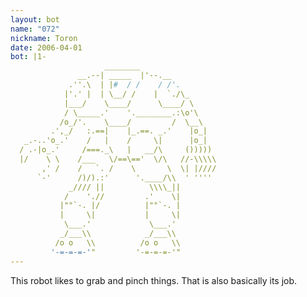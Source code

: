 ```yaml
---
layout: bot
name: "072"
nickname: Toron
date: 2006-04-01
bot: |1-
                     ________                 
               __.--| _____  |'--.__          
             .''.\  | |#  / /    / /'.        
            |'.' |  | \__/ /    |  `./\_      
            |___/    \____/      \____/ \     
            / \_____.'    '.________.:\o'\    
           /o_/'.    \____/         /  \__\   
         .',_/   :.==|    |_.==. _.'    |o_|  
   _.-..'o_.'    /   |    /     \|      |o_|  
  / .-|o_.'     /===._\   |   __/\     ())))) 
  |/    \ \    /___   \/==\=='  \/\   //-\\\\\
       ,' /    /   `. /    \       \  \| |////
      `-'      /)/).:'      '.____/\\  ' '''' 
             _//// ||          \\\\_||        
            /    './/         .'    \|        
           |""`-. |/          |""`-. |        
           |     \|           |     \|        
            \___.'             \___.'         
           _/___\\            _/___\\         
          /o o   \\          /o o   \\        
         '-=-=-=-'"         '-=-=-=-'"        
---
```

This robot likes to grab and pinch things.  That is also basically its job.